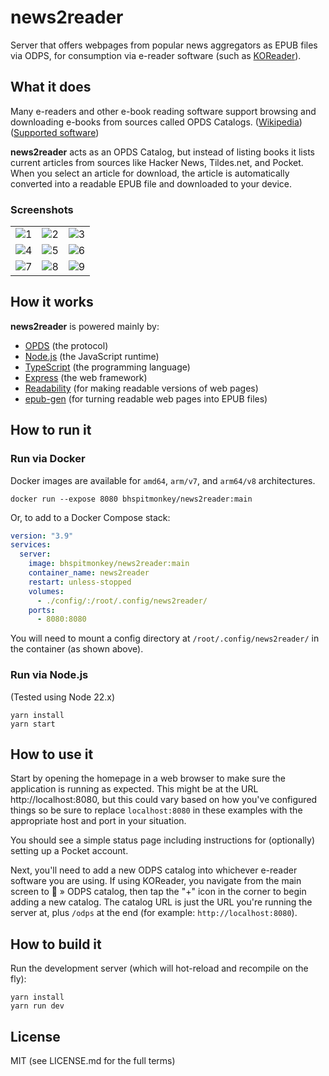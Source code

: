 # news2reader

Server that offers webpages from popular news aggregators as EPUB files via ODPS,
for consumption via e-reader software (such as [KOReader](https://koreader.rocks/)).

## What it does

Many e-readers and other e-book reading software support browsing and
downloading e-books from sources called OPDS Catalogs. ([Wikipedia](https://en.wikipedia.org/wiki/Open_Publication_Distribution_System)) ([Supported software](https://wiki.mobileread.com/wiki/OPDS#eBook_Reading_Software_Supporting_OPDS))

**news2reader** acts as an OPDS Catalog, but instead of listing books it
lists current articles from sources like Hacker News, Tildes.net, and Pocket. When you
select an article for download, the article is automatically converted into a 
readable EPUB file and downloaded to your device.

### Screenshots

|   |   |   |
| - | - | - |
| ![1](https://github.com/BHSPitMonkey/news2reader/assets/33672/a0b1186f-61b0-4624-af9e-3e8a84a92d47) | ![2](https://github.com/BHSPitMonkey/news2reader/assets/33672/89dadc7e-4489-4824-91df-f999cdf76df4) | ![3](https://github.com/BHSPitMonkey/news2reader/assets/33672/b21125e9-245a-4c24-903c-bd5caf1c7eb6) |
| ![4](https://github.com/BHSPitMonkey/news2reader/assets/33672/06c38188-7a48-473e-a446-8fb20b8beb4b) | ![5](https://github.com/BHSPitMonkey/news2reader/assets/33672/5177d71c-27db-4629-bc9d-1953a909fbb6) | ![6](https://github.com/BHSPitMonkey/news2reader/assets/33672/bc01022c-a5bd-41cb-99e0-f5816003cf59) |
| ![7](https://github.com/BHSPitMonkey/news2reader/assets/33672/7030392a-c130-4fa4-9c58-77512d698bbc) | ![8](https://github.com/BHSPitMonkey/news2reader/assets/33672/eff9ac5a-3ce5-4bc4-a2c1-b0bd767d1e09) | ![9](https://github.com/BHSPitMonkey/news2reader/assets/33672/b48088f5-28ef-43eb-9fdb-1589d372c385) |

## How it works

**news2reader** is powered mainly by:

- [OPDS](https://opds.io/) (the protocol)
- [Node.js](https://nodejs.org/) (the JavaScript runtime)
- [TypeScript](https://www.typescriptlang.org/) (the programming language)
- [Express](https://expressjs.com/) (the web framework)
- [Readability](https://github.com/mozilla/readability) (for making readable versions of web pages)
- [epub-gen](https://github.com/cyrilis/epub-gen) (for turning readable web pages into EPUB files)

## How to run it

### Run via Docker

Docker images are available for `amd64`, `arm/v7`, and `arm64/v8` architectures.

```shell
docker run --expose 8080 bhspitmonkey/news2reader:main
```

Or, to add to a Docker Compose stack:

```yaml
version: "3.9"
services:
  server:
    image: bhspitmonkey/news2reader:main
    container_name: news2reader
    restart: unless-stopped
    volumes:
      - ./config/:/root/.config/news2reader/
    ports:
      - 8080:8080
```

You will need to mount a config directory at `/root/.config/news2reader/` in the container (as shown above).

### Run via Node.js

(Tested using Node 22.x)

```shell
yarn install
yarn start
```

## How to use it

Start by opening the homepage in a web browser to make sure the application is running as expected.
This might be at the URL http://localhost:8080, but this could vary based on how you've configured things
so be sure to replace `localhost:8080` in these examples with the appropriate host and port in your situation.

You should see a simple status page including instructions for (optionally) setting up a Pocket account.

Next, you'll need to add a new ODPS catalog into whichever e-reader software you are using. If using KOReader,
you navigate from the main screen to 🔎 » ODPS catalog, then tap the "+" icon in the corner to begin adding a
new catalog. The catalog URL is just the URL you're running the server at, plus `/odps` at the end (for example:
`http://localhost:8080`).

## How to build it

Run the development server (which will hot-reload and recompile on the fly):

```shell
yarn install
yarn run dev
```

## License

MIT (see LICENSE.md for the full terms)
